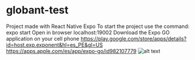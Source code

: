 # globant-test
Project made with React Native Expo
To start the project use the command: expo start
Open in browser localhost:19002
Download the Expo GO application on your cell phone
https://play.google.com/store/apps/details?id=host.exp.exponent&hl=es_PE&gl=US
https://apps.apple.com/es/app/expo-go/id982107779
![alt text](https://is4-ssl.mzstatic.com/image/thumb/PurpleSource112/v4/71/f7/7f/71f77f70-44d3-6494-948e-9e83b14e15ad/91890bee-e035-46e6-8cfc-883a955eb178_en-US-iPhone13ProMax-0-Home-portrait_framed.png/230x0w.webp)
